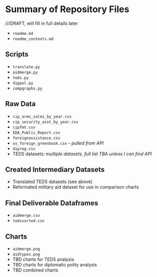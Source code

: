 # Summary of Repository Files
///DRAFT, will fill in full details later

- `readme.md`
- `readme_contents.md` 
## Scripts
- `translate.py`
- `aidmerge.py`
- `teds.py`
- `dippol.py`
- `compgraphs.py`
## Raw Data
- `cip_arms_sales_by_year.csv`
- `cip_security_asst_by_year.csv`
- `cipfmt.csv`
- `EDA_Public_Report.csv`
- `foreignassistance.csv`
- `us_foreign_greenbook.csv` - _pulled from API_
- `dipreg.csv`
- TEDS datasets: _multiple datasets, full list TBA unless I can find API_ 
## Created Intermediary Datasets 
- Translated TEDS datasets (see above)
- Reformated military aid dataset for use in comparison charts
## Final Deliverable Dataframes
- `aidmerge.csv`
- `tedssorted.csv`
## Charts
- `aidmerge.png`
- `aidtypes.png`
- TBD charts for TEDS analysis
- TBD charts for diplomatic polity analysis
- TBD combined charts 
